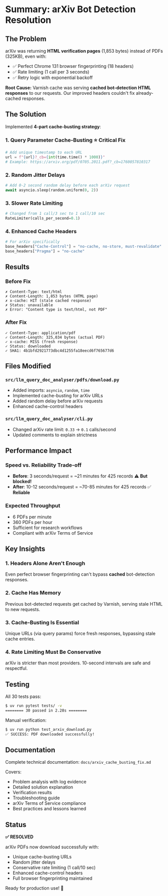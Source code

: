 # Summary: arXiv Bot Detection Resolution

## The Problem
arXiv was returning **HTML verification pages** (1,853 bytes) instead of PDFs (325KB), even with:
- ✅ Perfect Chrome 131 browser fingerprinting (18 headers)
- ✅ Rate limiting (1 call per 3 seconds)
- ✅ Retry logic with exponential backoff

**Root Cause:** Varnish cache was serving **cached bot-detection HTML responses** to our requests. Our improved headers couldn't fix already-cached responses.

## The Solution
Implemented **4-part cache-busting strategy**:

### 1. Query Parameter Cache-Busting ⭐ **Critical Fix**
```python
# Add unique timestamp to each URL
url = f"{url}?_cb={int(time.time() * 1000)}"
# Example: https://arxiv.org/pdf/0705.2011.pdf?_cb=1760057810317
```

### 2. Random Jitter Delays
```python
# Add 0-2 second random delay before each arXiv request
await asyncio.sleep(random.uniform(0, 2))
```

### 3. Slower Rate Limiting
```python
# Changed from 1 call/3 sec to 1 call/10 sec
RateLimiter(calls_per_second=0.1)
```

### 4. Enhanced Cache Headers
```python
# For arXiv specifically
base_headers["Cache-Control"] = "no-cache, no-store, must-revalidate"
base_headers["Pragma"] = "no-cache"
```

## Results

### Before Fix
```
✗ Content-Type: text/html
✗ Content-Length: 1,853 bytes (HTML page)
✗ x-cache: HIT (stale cached response)
✗ Status: unavailable
✗ Error: "Content type is text/html, not PDF"
```

### After Fix
```
✓ Content-Type: application/pdf
✓ Content-Length: 325,034 bytes (actual PDF)
✓ x-cache: MISS (fresh response)
✓ Status: downloaded
✓ SHA1: 4b1bfd2921773dbc4d1255fa18eecd6f765677d6
```

## Files Modified

### `src/llm_query_doc_analyser/pdfs/download.py`
- Added imports: `asyncio`, `random`, `time`
- Implemented cache-busting for arXiv URLs
- Added random delay before arXiv requests
- Enhanced cache-control headers

### `src/llm_query_doc_analyser/cli.py`
- Changed arXiv rate limit: `0.33` → `0.1` calls/second
- Updated comments to explain strictness

## Performance Impact

### Speed vs. Reliability Trade-off
- **Before**: 3 seconds/request = ~21 minutes for 425 records ⚠️ **But blocked!**
- **After**: 10-12 seconds/request = ~70-85 minutes for 425 records ✅ **Reliable**

### Expected Throughput
- 6 PDFs per minute
- 360 PDFs per hour
- Sufficient for research workflows
- Compliant with arXiv Terms of Service

## Key Insights

### 1. Headers Alone Aren't Enough
Even perfect browser fingerprinting can't bypass **cached** bot-detection responses.

### 2. Cache Has Memory
Previous bot-detected requests get cached by Varnish, serving stale HTML to new requests.

### 3. Cache-Busting Is Essential
Unique URLs (via query params) force fresh responses, bypassing stale cache entries.

### 4. Rate Limiting Must Be Conservative
arXiv is stricter than most providers. 10-second intervals are safe and respectful.

## Testing

All 30 tests pass:
```bash
$ uv run pytest tests/ -v
======== 30 passed in 2.28s ========
```

Manual verification:
```bash
$ uv run python test_arxiv_download.py
✅ SUCCESS: PDF downloaded successfully!
```

## Documentation

Complete technical documentation: `docs/arxiv_cache_busting_fix.md`

Covers:
- Problem analysis with log evidence
- Detailed solution explanation
- Verification results
- Troubleshooting guide
- arXiv Terms of Service compliance
- Best practices and lessons learned

## Status

**✅ RESOLVED**

arXiv PDFs now download successfully with:
- Unique cache-busting URLs
- Random jitter delays
- Conservative rate limiting (1 call/10 sec)
- Enhanced cache-control headers
- Full browser fingerprinting maintained

Ready for production use! 🎉
